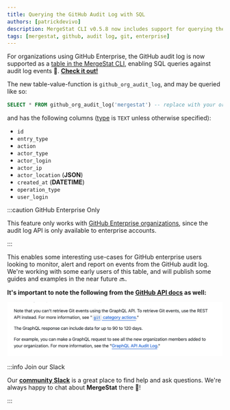 ```yaml
---
title: Querying the GitHub Audit Log with SQL
authors: [patrickdevivo]
description: MergeStat CLI v0.5.8 now includes support for querying the GitHub audit log of an (enterprise) organization.
tags: [mergestat, github, audit log, git, enterprise]
---
```


For organizations using GitHub Enterprise, the GitHub audit log is now supported as a [table in the MergeStat CLI](https://github.com/mergestat/mergestat/releases/tag/v0.5.8), enabling SQL queries against audit log events 🎉. **[Check it out!](https://github.com/mergestat/mergestat)**

The new table-value-function is `github_org_audit_log`, and may be queried like so:

```sql
SELECT * FROM github_org_audit_log('mergestat') -- replace with your org name
```

and has the following columns ([type](https://www.sqlite.org/datatype3.html) is `TEXT` unless otherwise specified):

- `id`
- `entry_type`
- `action`
- `actor_type`
- `actor_login`
- `actor_ip`
- `actor_location` (**JSON**)    
- `created_at` (**DATETIME**)
- `operation_type`
- `user_login`

:::caution GitHub Enterprise Only

This feature only works with [GitHub Enterprise organizations](https://docs.github.com/en/enterprise-cloud@latest/organizations/keeping-your-organization-secure/managing-security-settings-for-your-organization/reviewing-the-audit-log-for-your-organization#using-the-audit-log-api), since the audit log API is only available to enterprise accounts.

:::

This enables some interesting use-cases for GitHub enterprise users looking to monitor, alert and report on events from the GitHub audit log.
We're working with some early users of this table, and will publish some guides and examples in the near future 🔜.

**It's important to note the following from the [GitHub API docs](https://docs.github.com/en/enterprise-cloud@latest/organizations/keeping-your-organization-secure/managing-security-settings-for-your-organization/reviewing-the-audit-log-for-your-organization#using-the-audit-log-api) as well:**

![GitHub audit log notes](github-docs-notes.png)

:::info Join our Slack

Our [**community Slack**](https://join.slack.com/t/mergestatcommunity/shared_invite/zt-xvvtvcz9-w3JJVIdhLgEWrVrKKNXOYg) is a great place to find help and ask questions. We're always happy to chat about **MergeStat** there 🎉!

:::
